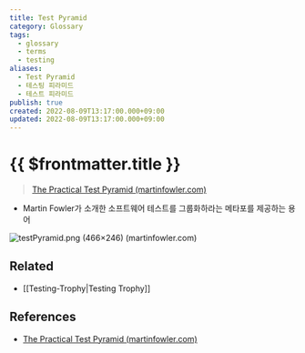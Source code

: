 ```yaml
---
title: Test Pyramid
category: Glossary
tags:
  - glossary
  - terms
  - testing
aliases:
  - Test Pyramid
  - 테스팅 피라미드
  - 테스트 피라미드
publish: true
created: 2022-08-09T13:17:00.000+09:00
updated: 2022-08-09T13:17:00.000+09:00
---
```


# {{ $frontmatter.title }}

> [The Practical Test Pyramid (martinfowler.com)](https://martinfowler.com/articles/practical-test-pyramid.html)

- Martin Fowler가 소개한 소프트웨어 테스트를 그룹화하라는 메타포를 제공하는 용어

![testPyramid.png (466×246) (martinfowler.com)](https://martinfowler.com/articles/practical-test-pyramid/testPyramid.png)

## Related

- [[Testing-Trophy|Testing Trophy]]

## References

- [The Practical Test Pyramid (martinfowler.com)](https://martinfowler.com/articles/practical-test-pyramid.html)
